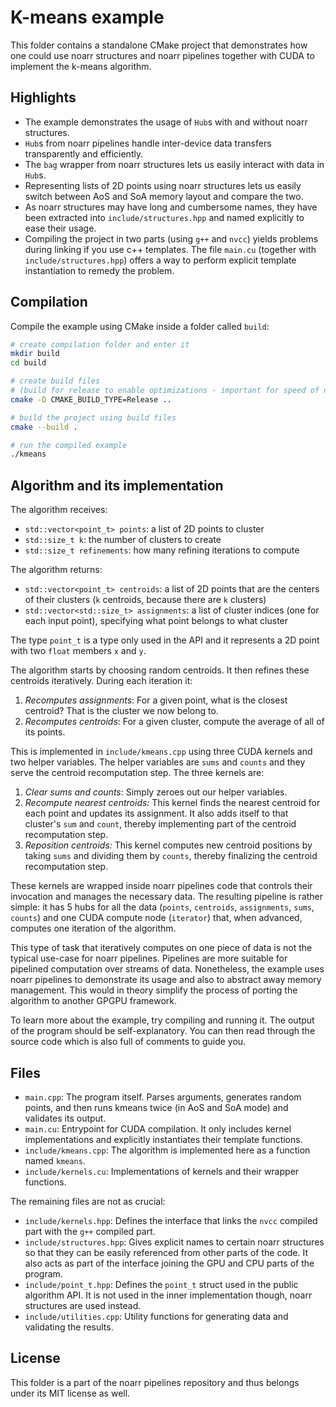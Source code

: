 # K-means example

This folder contains a standalone CMake project that demonstrates how one could use noarr structures and noarr pipelines together with CUDA to implement the k-means algorithm.


## Highlights

- The example demonstrates the usage of `Hub`s with and without noarr structures.
- `Hub`s from noarr pipelines handle inter-device data transfers transparently and efficiently.
- The `bag` wrapper from noarr structures lets us easily interact with data in `Hub`s.
- Representing lists of 2D points using noarr structures lets us easily switch between AoS and SoA memory layout and compare the two.
- As noarr structures may have long and cumbersome names, they have been extracted into `include/structures.hpp` and named explicitly to ease their usage.
- Compiling the project in two parts (using `g++` and `nvcc`) yields problems during linking if you use c++ templates. The file `main.cu` (together with `include/structures.hpp`) offers a way to perform explicit template instantiation to remedy the problem.


## Compilation

Compile the example using CMake inside a folder called `build`:

```bash
# create compilation folder and enter it
mkdir build
cd build

# create build files
# (build for release to enable optimizations - important for speed of noarr structures)
cmake -D CMAKE_BUILD_TYPE=Release ..

# build the project using build files
cmake --build .

# run the compiled example
./kmeans
```


## Algorithm and its implementation

The algorithm receives:

- `std::vector<point_t> points`: a list of 2D points to cluster
- `std::size_t k`: the number of clusters to create
- `std::size_t refinements`: how many refining iterations to compute

The algorithm returns:

- `std::vector<point_t> centroids`: a list of 2D points that are the centers of their clusters (`k` centroids, because there are `k` clusters)
- `std::vector<std::size_t> assignments`: a list of cluster indices (one for each input point), specifying what point belongs to what cluster

The type `point_t` is a type only used in the API and it represents a 2D point with two `float` members `x` and `y`.

The algorithm starts by choosing random centroids. It then refines these centroids iteratively. During each iteration it:

1. *Recomputes assignments*: For a given point, what is the closest centroid? That is the cluster we now belong to.
2. *Recomputes centroids*: For a given cluster, compute the average of all of its points.

This is implemented in `include/kmeans.cpp` using three CUDA kernels and two helper variables. The helper variables are `sums` and `counts` and they serve the centroid recomputation step. The three kernels are:

1. *Clear sums and counts*: Simply zeroes out our helper variables.
2. *Recompute nearest centroids:* This kernel finds the nearest centroid for each point and updates its assignment. It also adds itself to that cluster's `sum` and `count`, thereby implementing part of the centroid recomputation step.
3. *Reposition centroids:* This kernel computes new centroid positions by taking `sums` and dividing them by `counts`, thereby finalizing the centroid recomputation step.

These kernels are wrapped inside noarr pipelines code that controls their invocation and manages the necessary data. The resulting pipeline is rather simple: it has 5 hubs for all the data (`points`, `centroids`, `assignments`, `sums`, `counts`) and one CUDA compute node (`iterator`) that, when advanced, computes one iteration of the algorithm.

This type of task that iteratively computes on one piece of data is not the typical use-case for noarr pipelines. Pipelines are more suitable for pipelined computation over streams of data. Nonetheless, the example uses noarr pipelines to demonstrate its usage and also to abstract away memory management. This would in theory simplify the process of porting the algorithm to another GPGPU framework.

To learn more about the example, try compiling and running it. The output of the program should be self-explanatory. You can then read through the source code which is also full of comments to guide you.


## Files

- `main.cpp`: The program itself. Parses arguments, generates random points, and then runs kmeans twice (in AoS and SoA mode) and validates its output.
- `main.cu`: Entrypoint for CUDA compilation. It only includes kernel implementations and explicitly instantiates their template functions.
- `include/kmeans.cpp`: The algorithm is implemented here as a function named `kmeans`.
- `include/kernels.cu`: Implementations of kernels and their wrapper functions.

The remaining files are not as crucial:

- `include/kernels.hpp`: Defines the interface that links the `nvcc` compiled part with the `g++` compiled part.
- `include/structures.hpp`: Gives explicit names to certain noarr structures so that they can be easily referenced from other parts of the code. It also acts as part of the interface joining the GPU and CPU parts of the program.
- `include/point_t.hpp`: Defines the `point_t` struct used in the public algorithm API. It is not used in the inner implementation though, noarr structures are used instead.
- `include/utilities.cpp`: Utility functions for generating data and validating the results.


## License

This folder is a part of the noarr pipelines repository and thus belongs under its MIT license as well.
